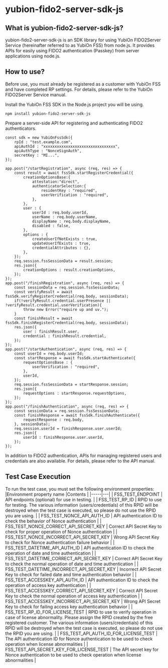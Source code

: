# yubion-fido2-server-sdk-js

## What is yubion-fido2-server-sdk-js?
yubion-fido2-server-sdk-js is an SDK library for using YubiOn FIDO2Server Service (hereinafter referred to as YubiOn FSS) from node.js. It provides APIs for easily using FIDO2 authentication (Passkey) from server applications using node.js.

## How to use?
Before use, you must already be registered as a customer with YubiOn FSS and have completed RP settings. For details, please refer to the YubiOn FIDO2Server Service manual.  
  
Install the YubiOn FSS SDK in the Node.js project you will be using.
```
npm install yubion-fido2-server-sdk-js
```
Prepare a server-side API for registering and authenticating FIDO2 authenticators.
```
const sdk = new YubiOnFssSdk({
	rpId : "test.example.com",
	apiAuthId : "xxxxxxxxxxxxxxxxxxxxxxxxxxxxxxxx",
	apiAuthType : "NonceSignAuth",
	secretKey : "MI...",
});

app.post("/startRegistration", async (req, res) => {
	const result = await fssSdk.startRegisterCredential({
		creationOptionsBase:{
			attestation:"direct",
			authenticatorSelection:{
				residentKey : "required",
				userVerification : "required",
			},
		},
		user : {
			userId : req.body.userId,
			userName : req.body.userName,
			displayName : req.body.displayName,
			disabled : false,
		},
		options : {
			createUserIfNotExists : true,
			updateUserIfExists : true,
			credentialAttributes : {},
		},
	});
	req.session.fssSessionData = result.session;
	res.json({
		creationOptions : result.creationOptions,
	});
});
app.post("/finishRegistration", async (req, res) => {
	const sessionData = req.session.fssSessionData;
	const verifyResult = await fssSdk.verifyRegisterCredential(req.body, sessionData);
	if(!verifyResult.credential.userPresence || !verifyResult.credential.userVerification){
		throw new Error("require up and uv.");
	}
	const finishResult = await fssSdk.finishRegisterCredential(req.body, sessionData);
	res.json({
		user : finishResult.user,
		credential : finishResult.credential,
	});
});
app.post("/startAuthentication", async (req, res) => {
	const userId = req.body.userId;
	const startResponse = await fssSdk.startAuthenticate({
		requestOptionsBase : {
			userVerification : "required",
		},
		userId,
	});
	req.session.fssSessionData = startResponse.session;
	res.json({
		requestOptions : startResponse.requestOptions,
	});
});
app.post("/finishAuthentication", async (req, res) => {
	const sessionData = req.session.fssSessionData;
	const finishResponse = await fssSdk.finishAuthenticate({
		requestResponse : req.body,
	}, sessionData);
	req.session.userId = finishResponse.user.userId;
	res.json({
		userId : finishResponse.user.userId,
	});
});
```
In addition to FIDO2 authentication, APIs for managing registered users and credentials are also available. For details, please refer to the API manual.

## Test Case Execution
To run the test case, you must set the following environment properties:  
|Environment property name |Contents |
|-----|---|
| FSS_TEST_ENDPOINT | API endpoints (optional) for use in testing. |
| FSS_TEST_RP_ID | RPID to use for testing. The various information (users/credentials) of this RPID will be destroyed when the test case is executed, so please do not use the RPID you are using. |
| FSS_TEST_NONCE_API_AUTH_ID | API authentication ID to check the behavior of Nonce authentication |
| FSS_TEST_NONCE_CORRECT_API_SECRET_KEY | Correct API Secret Key to check for proper operation of Nonce authentication |
| FSS_TEST_NONCE_INCORRECT_API_SECRET_KEY | Wrong API Secret Key to check for Nonce authentication failure behavior |
| FSS_TEST_DATETIME_API_AUTH_ID | API authentication ID to check the operation of date and time authentication |
| FSS_TEST_DATETIME_CORRECT_API_SECRET_KEY | Correct API Secret Key to check the normal operation of date and time authentication |
| FSS_TEST_DATETIME_INCORRECT_API_SECRET_KEY | Incorrect API Secret Key to check for failed date and time authentication behavior |
| FSS_TEST_ACCESSKEY_API_AUTH_ID | API authentication ID to check the operation of access key authentication |
| FSS_TEST_ACCESSKEY_CORRECT_API_SECRET_KEY | Correct API Secret Key to check the normal operation of access key authentication |
| FSS_TEST_ACCESSKEY_INCORRECT_API_SECRET_KEY | Wrong API Secret Key to check for failing access key authentication behavior |
| FSS_TEST_RP_ID_FOR_LICENSE_TEST | RPID to use to verify operation in case of license abnormality. Please assign the RPID created by the free registered customer. The various information (users/credentials) of this RPID will be destroyed when the test case is executed, so please do not use the RPID you are using. |
| FSS_TEST_API_AUTH_ID_FOR_LICENSE_TEST | The API authentication ID for Nonce authentication to be used to check operation when license abnormalities |
| FSS_TEST_API_SECRET_KEY_FOR_LICENSE_TEST | The API secret key for Nonce authentication to be used to check operation when license abnormalities |